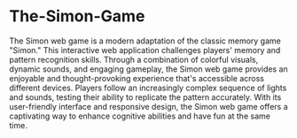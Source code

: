 # The-Simon-Game
The Simon web game is a modern adaptation of the classic memory game "Simon." This interactive web application challenges players' memory and pattern recognition skills. Through a combination of colorful visuals, dynamic sounds, and engaging gameplay, the Simon web game provides an enjoyable and thought-provoking experience that's accessible across different devices. Players follow an increasingly complex sequence of lights and sounds, testing their ability to replicate the pattern accurately. With its user-friendly interface and responsive design, the Simon web game offers a captivating way to enhance cognitive abilities and have fun at the same time.
